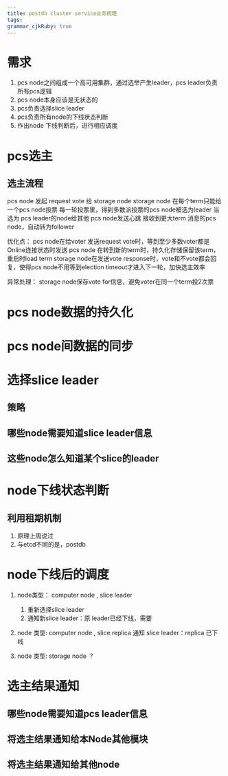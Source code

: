 ```yaml
---
title: postdb cluster service业务梳理
tags: 
grammar_cjkRuby: true
---
```

# 需求
1. pcs node之间组成一个高可用集群，通过选举产生leader，pcs leader负责所有pcs逻辑 
2. pcs node本身应该是无状态的 
3. pcs负责选择slice leader
4. pcs负责所有node的下线状态判断
5. 作出node 下线判断后，进行相应调度

# pcs选主
## 选主流程
pcs node 发起 request vote 给 storage node
storage node 在每个term只能给一个pcs node投票
每一轮投票里，得到多数派投票的pcs node被选为leader
当选为 pcs leader的node给其他 pcs node发送心跳
接收到更大term 消息的pcs node，自动转为follower

优化点：
pcs node在给voter 发送request vote时，等到至少多数voter都是Online连接状态时发送
pcs node 在转到新的term时，持久化存储保留该term，重启时load term
storage node在发送vote response时，vote和不vote都会回复，使得pcs node不用等到election timeout才进入下一轮，加快选主效率

异常处理：
storage node保存vote for信息，避免voter在同一个term投2次票



# pcs node数据的持久化

# pcs node间数据的同步

# 选择slice leader
## 策略
##  哪些node需要知道slice leader信息
## 这些node怎么知道某个slice的leader

# node下线状态判断
## 利用租期机制
1. 原理上周说过
2. 与etcd不同的是，postdb


# node下线后的调度
1. node类型： computer node , slice leader
	1. 重新选择slice leader
	2. 通知新slice leader：原 leader已经下线，需要
	
2. node 类型:  computer node , slice replica 
	通知 slice leader：replica 已下线
	
3. node 类型:  storage node
	？

# 选主结果通知
## 哪些node需要知道pcs leader信息

## 将选主结果通知给本Node其他模块


## 将选主结果通知给其他node

